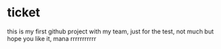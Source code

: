 # ticket
this is my first github project with my team, just for the test, not much but hope you like it,
mana rrrrrrrrrrr